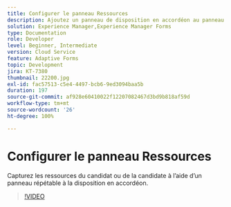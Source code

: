 ```yaml
---
title: Configurer le panneau Ressources
description: Ajoutez un panneau de disposition en accordéon au panneau Ressources.
solution: Experience Manager,Experience Manager Forms
type: Documentation
role: Developer
level: Beginner, Intermediate
version: Cloud Service
feature: Adaptive Forms
topic: Development
jira: KT-7380
thumbnail: 22200.jpg
exl-id: fac57513-c5e4-4497-bcb6-9ed3094baa5b
duration: 197
source-git-commit: af928e60410022f12207082467d3bd9b818af59d
workflow-type: tm+mt
source-wordcount: '26'
ht-degree: 100%

---
```


# Configurer le panneau Ressources

Capturez les ressources du candidat ou de la candidate à l’aide d’un panneau répétable à la disposition en accordéon.

>[!VIDEO](https://video.tv.adobe.com/v/336473?quality=12&learn=on)
